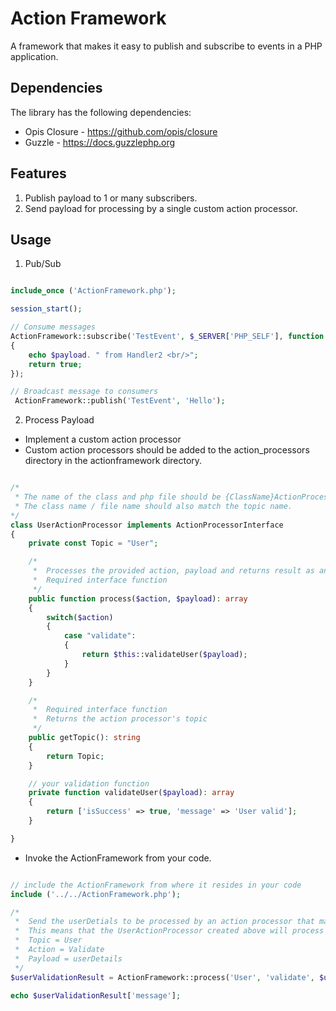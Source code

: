 # Action Framework

A framework that makes it easy to publish and subscribe to events in a PHP application.

## Dependencies

The library has the following dependencies:

* Opis Closure - https://github.com/opis/closure
* Guzzle - https://docs.guzzlephp.org

## Features

1. Publish payload to 1 or many subscribers.
2. Send payload for processing by a single custom action processor.

## Usage

1. Pub/Sub

```php

include_once ('ActionFramework.php');

session_start();

// Consume messages 
ActionFramework::subscribe('TestEvent', $_SERVER['PHP_SELF'], function ($payload)
{
    echo $payload. " from Handler2 <br/>";
    return true;
});

// Broadcast message to consumers
 ActionFramework::publish('TestEvent', 'Hello');

```

2. Process Payload

+ Implement a custom action processor<br>
+ Custom action processors should be added to the action_processors directory in the actionframework directory.

```php

/*
 * The name of the class and php file should be {ClassName}ActionProcessor.
 * The class name / file name should also match the topic name.
*/
class UserActionProcessor implements ActionProcessorInterface 
{
    private const Topic = "User";

    /* 
     *  Processes the provided action, payload and returns result as an array.
     *  Required interface function
     */ 
    public function process($action, $payload): array
    {
        switch($action)
        {
            case "validate":
            {
                return $this::validateUser($payload);
            }
        }   
    }

    /* 
     *  Required interface function
     *  Returns the action processor's topic
     */ 
    public getTopic(): string
    {
        return Topic;
    }

    // your validation function 
    private function validateUser($payload): array
    {
        return ['isSuccess' => true, 'message' => 'User valid'];
    }

}

```

+ Invoke the ActionFramework from your code.

```php

// include the ActionFramework from where it resides in your code  
include ('../../ActionFramework.php');

/* 
 *  Send the userDetials to be processed by an action processor that matches the User topic.
 *  This means that the UserActionProcessor created above will process the payload.    
 *  Topic = User
 *  Action = Validate 
 *  Payload = userDetails
 */
$userValidationResult = ActionFramework::process('User', 'validate', $userDetails);

echo $userValidationResult['message'];

```




